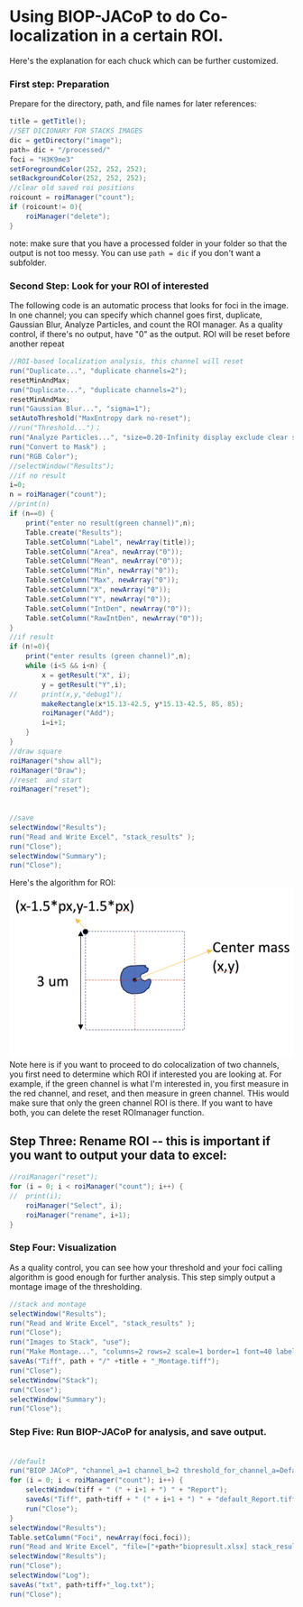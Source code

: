 # Using BIOP-JACoP to do Co-localization in a certain ROI.

Here's the explanation for each chuck which can be further customized. 

### First step: Preparation

Prepare for the directory, path, and file names for later references:

```java
title = getTitle();
//SET DICIONARY FOR STACKS IMAGES
dic = getDirectory("image");
path= dic + "/processed/"
foci = "H3K9me3"
setForegroundColor(252, 252, 252);
setBackgroundColor(252, 252, 252);
//clear old saved roi positions
roicount = roiManager("count");
if (roicount!= 0){
	roiManager("delete");
}
```

note: make sure that you have a processed folder in your folder so that the output is not too messy. You can use `path = dic` if you don't want a subfolder. 

### Second Step: Look for your ROI of interested

The following code is an automatic process that looks for foci in the image. In one channel; you can specify which channel goes first, duplicate, Gaussian Blur, Analyze Particles, and count the ROI manager. As a quality control, if there's no output, have "0" as the output. ROI will be reset before another repeat

```java
//ROI-based localization analysis, this channel will reset
run("Duplicate...", "duplicate channels=2");
resetMinAndMax;
run("Duplicate...", "duplicate channels=2");
resetMinAndMax;
run("Gaussian Blur...", "sigma=1");
setAutoThreshold("MaxEntropy dark no-reset");
//run("Threshold...")；
run("Analyze Particles...", "size=0.20-Infinity display exclude clear summarize overlay add composite");
run("Convert to Mask") ;
run("RGB Color");
//selectWindow("Results");
//if no result
i=0;
n = roiManager("count");
//print(n)
if (n==0) {
	print("enter no result(green channel)",n);
	Table.create("Results");
	Table.setColumn("Label", newArray(title));
	Table.setColumn("Area", newArray("0"));
	Table.setColumn("Mean", newArray("0"));
	Table.setColumn("Min", newArray("0"));
	Table.setColumn("Max", newArray("0"));
	Table.setColumn("X", newArray("0"));
	Table.setColumn("Y", newArray("0"));
	Table.setColumn("IntDen", newArray("0"));
	Table.setColumn("RawIntDen", newArray("0"));
}
//if result
if (n!=0){
	print("enter results (green channel)",n);
	while (i<5 && i<n) {
		x = getResult("X", i);
    	y = getResult("Y",i);
//    	print(x,y,"debug1");
    	makeRectangle(x*15.13-42.5, y*15.13-42.5, 85, 85);
    	roiManager("Add");
		i=i+1;
	}
}
//draw square
roiManager("show all");
roiManager("Draw");
//reset  and start
roiManager("reset");


//save 
selectWindow("Results");
run("Read and Write Excel", "stack_results" );
run("Close");
selectWindow("Summary");
run("Close");
```

Here's the algorithm for ROI: 
![alt text](https://github.com/Cai-JHSPH-BMB/FIJI-Macro/blob/main/ROI-Coloc/ROI.png)
Note here is if you want to proceed to do colocalization of two channels, you first need to determine which ROI if interested you are looking at. For example, if the green channel is what I'm interested in, you first measure in the red channel, and reset, and then measure in green channel. THis would make sure that only the green channel ROI is there. If you want to have both, you can delete the reset ROImanager function. 


## Step Three: Rename ROI -- this is important if you want to output your data to excel: 

```java
//roiManager("reset");
for (i = 0; i < roiManager("count"); i++) {
//	print(i);
	roiManager("Select", i);
	roiManager("rename", i+1);
}
```

### Step Four: Visualization

As a quality control, you can see how your threshold and your foci calling algorithm is good enough for further analysis. This step simply output a montage image of the thresholding. 

```java
//stack and montage
selectWindow("Results");
run("Read and Write Excel", "stack_results" );
run("Close");
run("Images to Stack", "use");
run("Make Montage...", "columns=2 rows=2 scale=1 border=1 font=40 label use");
saveAs("Tiff", path + "/" +title + "_Montage.tiff");
run("Close");
selectWindow("Stack");
run("Close");
selectWindow("Summary");
run("Close");
```

### Step Five: Run BIOP-JACoP for analysis, and save output. 

```java

//default 
run("BIOP JACoP", "channel_a=1 channel_b=2 threshold_for_channel_a=Default threshold_for_channel_b=Default manual_threshold_a=0 manual_threshold_b=0 crop_rois get_pearsons get_spearmanrank get_manders get_overlap costes_block_size=5 costes_number_of_shuffling=100");
for (i = 0; i < roiManager("count"); i++) {
	selectWindow(tiff + " (" + i+1 + ") " + "Report");
	saveAs("Tiff", path+tiff + " (" + i+1 + ") " + "default_Report.tiff");
	run("Close");	
}
selectWindow("Results");
Table.setColumn("Foci", newArray(foci,foci));
run("Read and Write Excel", "file=["+path+"biopresult.xlsx] stack_results" );
selectWindow("Results");
run("Close");
selectWindow("Log");
saveAs("txt", path+tiff+"_log.txt");
run("Close");
```
